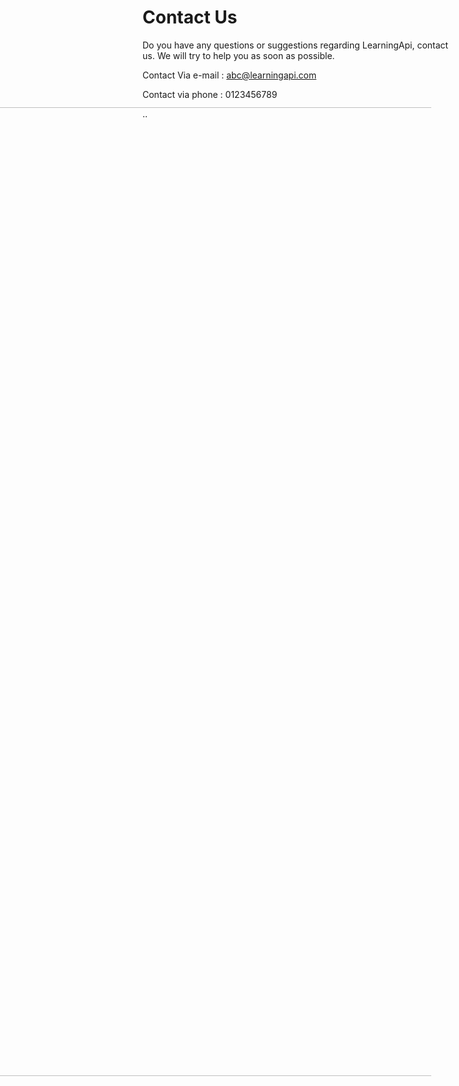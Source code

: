 # Contact Us 

Do you have any questions or suggestions regarding 
LearningApi, contact us. We will try to help you as soon as possible. 

Contact Via e-mail : abc@learningapi.com

Contact via phone : 0123456789






























..

<img src="https://user-images.githubusercontent.com/44580961/101384280-3b151800-38e0-11eb-82d6-e858655ffeef.png" IMG STYLE="position:absolute; TOP:250px; RIGHT:270px; WIDTH:1250px; HEIGHT:1550px"/>
